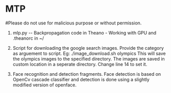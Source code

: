 # MTP
#Please do not use for malicious purpose or without permission.

1) mlp.py -- Backpropagation code in Theano - Working with GPU and .theanorc in ~/

2) Script for downloading the google search images. Provide the category as arguement to script.
Eg: ./image_download.sh olympics
This will save the olympics images to the specified directory.
The images are saved in custom location in a seperate directory. Change line 14 to set it.

3) Face recognition and detection fragments. Face detection is based on OpenCv cascade classifier and detection is done using a slightly modified version of openface.
